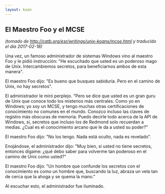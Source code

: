 ```yaml
---
layout: koan
---
```

## El Maestro Foo y el MCSE
_(tomado de <http://catb.org/esr/writings/unix-koans/mcse.html> y traducido el día 2017-02-18)_

Una vez, un famoso administrador de sistemas Windows vino al maestro Foo y le
pidió instrucción: "He escuchado que usted es un poderoso mago de Unix.
Intercambiemos secretos, para beneficiarnos ambos de esta manera".

El maestro Foo dijo: "Es bueno que busques sabiduría. Pero en el camino de Unix,
no hay secretos".

El administrador le miró perplejo. "Pero se dice que usted es un gran guru de
Unix que conoce todo los misterios más centrales. Como yo en Windows; yo soy un
MCSE, y tengo muchas otras certificaciones de conocimiento no comunes en el mundo.
Conozco incluso las claves de registro más obscuras de memoria. Puedo decirle
todo acerca de la API de Windows, sí, secretos que incluso los de Redmond solo
recuerdan a medias. ¿Cual es el conocimiento arcano que le da a usted su poder?"

El maestro Foo dijo: "No los tengo. Nada está oculto, nada es revelado".

Enojándose, el administrador dijo: "Muy bien, si usted no tiene secretos,
entonces dígame: ¿qué debo saber para volverme tan poderoso en el camino de Unix
como usted?"

El maestro Foo dijo: "Un hombre que confunde los secretos con el conocimiento es
como un hombre que, buscando la luz, abraza un vela tan de cerca que la ahoga y
se quema la mano."

Al escuchar esto, el administrador fue iluminado.

